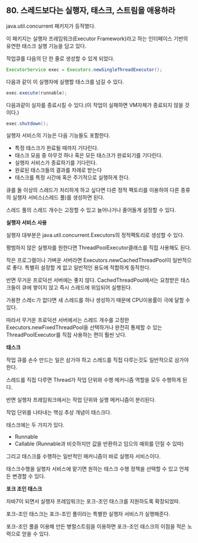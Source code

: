 ## 80. 스레드보다는 실행자, 태스크, 스트림을 애용하라

java.util.concurrent 패키지가 등작했다.

이 패키지는 실행자 프레임워크(Executor Framework)라고 하는 인터페이스 기반의 유연한 태스크 실행 기능을 담고 있다.

작업큐를 다음의 단 한 줄로 생성할 수 있게 되었다.

```java
ExecutorService exec = Executors.newSingleThreadExecutor();
```

다음과 같이 이 실행자에 실행할 태스크를 넘길 수 있다.

```java
exec.execute(runnable);
```

다음과같이 실자를 종료시킬 수 있다.(이 작업이 실패하면 VM자체가 종료되지 않을 것이다.)

```java
exec.shutdown();
```

실행자 서비스의 기능은 다음 기능들도 포함한다.

- 특정 태스크가 완료될 때까지 기다린다.
- 태스크 모음 중 아무것 하나 혹은 모든 태스크가 완료되기를 기다린다.
- 실행자 서비스가 종료하기를 기다린다.
- 완료된 태스크들의 결과를 차례로 받는다
- 태스크를 특정 시간에 혹은 주기적으로 실행하게 한다.

큐를 둘 이상의 스레드가 처리하게 하고 싶다면 다른 정적 팩토리를 이용하여 다른 종류의 실행자 서비스(스레드 풀)를 생성하면 된다.

스레드 풀의 스레드 개수는 고정할 수 있고 늘어나거나 줄어들게 설정할 수 있다.

**실행자 서비스 사용**

실행자 대부분은 java.util.concurrent.Executors의 정적팩토리로 생성할 수 있다.

평범하지 않은 실행자를 원한다면 ThreadPoolExecutor클래스를 직접 사용해도 된다.

작은 프로그램이나 가벼운 서버라면 Executors.newCachedThreadPool이 일반적으로 좋다. 특별히 설정할 게 없고 일반적인 용도에 적합하게 동작한다.

반면 무거운 프로덕션 서버에는 좋지 않다. CachedThreadPool에서는 요청받은 태스크들이 큐에 쌓이지 않고 즉시 스레드에 위임되어 실행된다.

가용한 스레ㄷ가 없다면 새 스레드를 하나 생성하기 때문에 CPU이용률이 극에 달할 수 있다.

따라서 무거운 프로덕션 서버에서는 스레드 개수를 고정한 Executors.newFixedThreadPool을 선택하거나 완전히 통제할 수 있는 ThreadPoolExecutor를 직접 사용하는 편이 훨씬 낫다.

**태스크**

작업 큐를 손수 만드는 일은 삼가야 하고 스레드를 직접 다루는것도 일반적으로 삼가야한다.

스레드를 직접 다루면 Thread가 작업 단위와 수행 메커니즘 역할을 모두 수행하게 된다.

반면 실행자 프레임워크에서는 작업 단위와 실행 메커니즘이 분리된다.

작업 단위를 나타내는 핵심 추상 개념이 태스크다.

태스크에는 두 가지가 있다.

- Runnable
- Callable (Runnable과 비슷하지만 값을 반환하고 임으의 예외를 던질 수 있따)

그리고 태스크를 수행하는 일반적인 매커니즘이 바로 실행자 서비스이다.

태스크수행을 실행자 서비스에 맡기면 원하는 태스크 수행 정책을 선택할 수 있고 언제든 변경할 수 있다.

**포크 조인 태스크**

자바7이 되면서 실행자 프레임워크는 포크-조인 태스크를 지원하도록 확장되었따.

포크-조인 태스크는 포크-조인 풀이라는 특별한 실행자 서비스가 실행해준다.

포크-조인 풀을 이용해 만든 병렬스트림을 이용하면 포크-조인 태스크의 이점을 적은 노력으로 얻을 수 있다.
